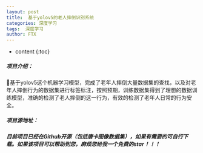 ```yaml
---
layout: post
title:  基于yolov5的老人摔倒识别系统
categories: 深度学习
tags:  深度学习
author: FTX
---
```


* content
{:toc}

##### 项目介绍：
基于yolov5这个机器学习模型，完成了老年人摔倒大量数据集的查找，以及对老年人摔倒行为的数据集进行标签标注，按照预期，训练数据集得到了理想的数据训练模型，准确的检测了老人摔倒的这一行为，有效的检测了老年人日常的行为安全。
##### 项目源地址：
##### 目前项目已经在Github开源（包括唐卡图像数据集），如果有需要的可自行下载。如果该项目可以帮助到您，麻烦您给我一个免费的star！！！


